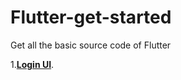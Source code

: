 # Flutter-get-started
Get all the basic source code of Flutter

1.[**Login UI**](https://github.com/GNiruthian/Login-UI-Flutter-).
